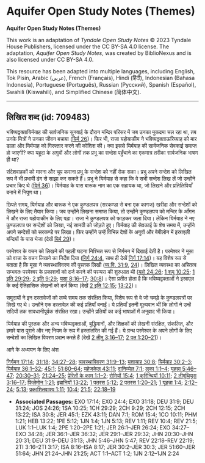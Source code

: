 # Aquifer Open Study Notes (Themes)

**Aquifer Open Study Notes (Themes)**

This work is an adaptation of *Tyndale Open Study Notes* © 2023 Tyndale House Publishers, licensed under the CC BY\-SA 4\.0 license. The adaptation, *Aquifer Open Study Notes*, was created by BiblioNexus and is also licensed under CC BY\-SA 4\.0\.

This resource has been adapted into multiple languages, including English, Tok Pisin, Arabic (عربي), French (Français), Hindi (हिंदी), Indonesian (Bahasa Indonesia), Portuguese (Português), Russian (Русский), Spanish (Español), Swahili (Kiswahili), and Simplified Chinese (简体中文).



--------------------------------

## लिखित शब्द (id: 709483)

भविष्यद्वक्तायिर्मयाह की सार्वजनिक सुनवाई के दौरान मन्दिर परिसर में जब उनका मुकदमा चल रहा था, तब उनके मित्रों ने उनका जीवन बचाया ([यिर्म 26](https://ref.ly/Jer26:1-Jer26:24))। फिर भी, राजा यहोयाकीम ने भविष्यद्वक्ताऊरिय्याह को मार डाला और यिर्मयाह को गिरफ्तार करने की कोशिश की। क्या इससे यिर्मयाह की सार्वजनिक सेवकाई समाप्त हो जाएगी? क्या यहूदा के अगुवों और लोगों तक प्रभु का सन्देश पहुँचाने का एकमात्र तरीका सार्वजनिक भाषण ही था?

संदेशवाहकों को मारना और चुप कराना प्रभु के सन्देश को नहीं रोक सका। प्रभु अपने सन्देश को लिखित रूप में भी प्रभावी ढंग से साझा कर सकते हैं। प्रभु ने यिर्मयाह से कहा कि वे सभी सन्देश लिख लें जो उन्होंने प्रचार किए थे ([यिर्म 36](https://ref.ly/Jer36:1-Jer36:32))। यिर्मयाह के पास बारूक नाम का एक सहायक था, जो लिखने और प्रतिलिपियाँ बनाने में निपुण था।

छिपते समय, यिर्मयाह और बारूक ने एक कुण्डलपत्र (सरकण्डा से बना एक कागज) खरीदा और सन्देशों को लिखने के लिए तैयार किया। जब उन्होंने लिखना समाप्त किया, तो उन्होंने कुण्डलपत्र को मन्दिर के आँगन में और राजा यहोयाकीम के लिए पढ़ा। राजा ने कुण्डलपत्र को फाड़कर जला दिया। लेकिन यिर्मयाह ने नए कुण्डलपत्र पर सन्देशों को लिखा, नई सामग्री को जोड़ते हुए। यिर्मयाह की सेवकाई के शेष समय में, उन्होंने अपने सन्देशों को सरकण्डे पर लिखा। फिर उन्होंने उन्हें विभिन्न देशों के अगुवों और बेबीलोन में इस्राएली बन्दियों के पास भेजा (देखें [यिर्म 29](https://ref.ly/Jer29:1-Jer29:32))।

परमेश्वर के वचन को लिखने की पहली घटना निश्चित रूप से निर्गमन में दिखाई देती है। परमेश्वर ने मूसा को वाचा के वचन लिखने का निर्देश दिया ([निर्ग 24:4](https://ref.ly/Exod24:4), साथ ही देखें [निर्ग 17:14](https://ref.ly/Exod17:14))। यह विशेष रूप से बताता है कि मूसा ने व्यवस्थाविवरण की पुस्तक लिखी ([व्य.वि. 31:9](https://ref.ly/Deut31:9), [24](https://ref.ly/Deut31:24))। लिखित व्यवस्था का अस्तित्व सम्भवतः परमेश्वर के प्रकाशनों को दर्ज करने की परम्परा की शुरुआत थी ([यहो 24:26](https://ref.ly/Josh24:26); [1 शमू 10:25](https://ref.ly/1Sam10:25); [1 इति 29:29](https://ref.ly/1Chr29:29); [2 इति 9:29](https://ref.ly/2Chr9:29); [यशा 8:16–17](https://ref.ly/Isa8:16-Isa8:17); [30:8](https://ref.ly/Isa30:8))। ऐसा प्रतीत होता है कि भविष्यद्वक्ताओं ने इस्राएल के कई ऐतिहासिक लेखनों को दर्ज किया (देखें [2 इति 12:15](https://ref.ly/2Chr12:15); [13:22](https://ref.ly/2Chr13:22))।

समुदायों ने इन दस्तावेजों को लम्बे समय तक संरक्षित किया, विशेष रूप से वे जो चमड़े के कुण्डलपत्रों पर लिखे गए थे। उन्होंने एक दस्तावेज़ की कई प्रतियाँ बनाईं। ये प्रतियाँ इतनी मूल्यवान थीं कि लोगों ने उन्हें सदियों तक सावधानीपूर्वक संरक्षित रखा। उन्होंने प्रतियों का कई भाषाओं में अनुवाद भी किया।

यिर्मयाह की पुस्तक और अन्य भविष्यद्वक्ताओं, बुद्धिमानों, और शिक्षकों की लेखनी संरक्षित, संकलित, और हमारे पास पुराने और नए नियम के रूप में हस्तांतरित की गई हैं। ये ग्रन्थ परमेश्वर के अपने लोगों के लिए सन्देशों का लिखित विवरण प्रदान करते हैं (देखें [2 तीमु 3:16–17](https://ref.ly/2Tim3:16-2Tim3:17); [2 पत 1:20–21](https://ref.ly/2Pet1:20-2Pet1:21))।

आगे के अध्ययन के लिए अंश

[निर्गमन 17:14](https://ref.ly/Exod17:14); [31:18](https://ref.ly/Exod31:18); [34:27–28](https://ref.ly/Exod34:27-Exod34:28); [व्यवस्थाविवरण 31:9–13](https://ref.ly/Deut31:9-Deut31:13); [यशायाह 30:8](https://ref.ly/Isa30:8); [यिर्मयाह 30:2–3](https://ref.ly/Jer30:2-Jer30:3); [यिर्मयाह 36:1–32](https://ref.ly/Jer36:1-Jer36:32); [45:1](https://ref.ly/Jer45:1); [51:60–64](https://ref.ly/Jer51:60-Jer51:64); [यहेजकेल 43:11](https://ref.ly/Ezek43:11); [दानिय्येल 7:1](https://ref.ly/Dan7:1); [लूका 1:1–4](https://ref.ly/Luke1:1-Luke1:4); [यूहन्ना 5:46–47](https://ref.ly/John5:46-John5:47); [20:30–31](https://ref.ly/John20:30-John20:31); [21:24–25](https://ref.ly/John21:24-John21:25); [प्रेरितों के काम 1:1–2](https://ref.ly/Acts1:1-Acts1:2); [रोमियों 15:4](https://ref.ly/Rom15:4); [1 कुरिन्थियों 10:11](https://ref.ly/1Cor10:11); [2 तीमुथियुस 3:16–17](https://ref.ly/2Tim3:16-2Tim3:17); [फिलेमोन 1:21](https://ref.ly/Phlm1:21); [इब्रानियों 13:22](https://ref.ly/Heb13:22); [1 पतरस 5:12](https://ref.ly/1Pet5:12); [2 पतरस 1:20–21](https://ref.ly/2Pet1:20-2Pet1:21); [1 यूहन्ना 1:4](https://ref.ly/1John1:4); [2:12–24](https://ref.ly/1John2:12-1John2:24); [5:13](https://ref.ly/1John5:13); [प्रकाशितवाक्य 1:11](https://ref.ly/Rev1:11); [10:4](https://ref.ly/Rev10:4); [21:5](https://ref.ly/Rev21:5); [22:18–19](https://ref.ly/Rev22:18-Rev22:19)

* **Associated Passages:** EXO 17:14; EXO 24:4; EXO 31:18; DEU 31:9; DEU 31:24; JOS 24:26; 1SA 10:25; 1CH 29:29; 2CH 9:29; 2CH 12:15; 2CH 13:22; ISA 30:8; JER 45:1; EZK 43:11; DAN 7:1; ROM 15:4; 1CO 10:11; PHM 1:21; HEB 13:22; 1PE 5:12; 1JN 1:4; 1JN 5:13; REV 1:11; REV 10:4; REV 21:5; LUK 1:1–LUK 1:4; 2PE 1:20–2PE 1:21; JER 26:1–JER 26:24; EXO 34:27–EXO 34:28; JER 36:1–JER 36:32; JER 29:1–JER 29:32; JHN 20:30–JHN 20:31; DEU 31:9–DEU 31:13; JHN 5:46–JHN 5:47; REV 22:18–REV 22:19; 2TI 3:16–2TI 3:17; ISA 8:16–ISA 8:17; JER 30:2–JER 30:3; JER 51:60–JER 51:64; JHN 21:24–JHN 21:25; ACT 1:1–ACT 1:2; 1JN 2:12–1JN 2:24

